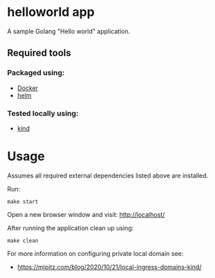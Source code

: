 # helloworld app
A sample Golang "Hello world" application.

## Required tools
### Packaged using:
- [Docker](https://docs.docker.com/)
- [helm](https://helm.sh/docs)

### Tested locally using:
- [kind](https://kind.sigs.k8s.io/)

# Usage
Assumes all required external dependencies listed above are installed.

Run:
```shell
make start
```

Open a new browser window and visit: [http://localhost/](http://localhost/)

After running the application clean up using:
```shell
make clean
```

For more information on configuring private local domain see:
- https://mjpitz.com/blog/2020/10/21/local-ingress-domains-kind/